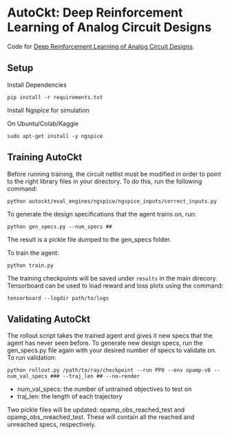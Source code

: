 # AutoCkt: Deep Reinforcement Learning of Analog Circuit Designs
Code for [Deep Reinforcement Learning of Analog Circuit Designs](https://arxiv.org/abs/2001.01808).

## Setup
Install Dependencies

```
pip install -r requirements.txt
```

Install Ngspice for simulation

On Ubuntu/Colab/Kaggle
```
sudo apt-get install -y ngspice
```
## Training AutoCkt
Before running training, the circuit netlist must be modified in order to point to the right library files in your directory. To do this, run the following command:
```
python autockt/eval_engines/ngspice/ngspice_inputs/correct_inputs.py 
```

To generate the design specifications that the agent trains on, run:
```
python gen_specs.py --num_specs ##
```
The result is a pickle file dumped to the gen_specs folder.

To train the agent: 
```
python train.py 
```

The training checkpoints will be saved under `results` in the main direcory. Tensorboard can be used to load reward and loss plots using the command:

```
tensorboard --logdir path/to/logs
```
## Validating AutoCkt
The rollout script takes the trained agent and gives it new specs that the agent has never seen before. To generate new design specs, run the gen_specs.py file again with your desired number of specs to validate on. To run validation:

```
python rollout.py /path/to/ray/checkpoint --run PPO --env opamp-v0 --num_val_specs ### --traj_len ## --no-render
``` 
* num_val_specs: the number of untrained objectives to test on
* traj_len: the length of each trajectory

Two pickle files will be updated: opamp_obs_reached_test and opamp_obs_nreached_test. These will contain all the reached and unreached specs, respectively.
